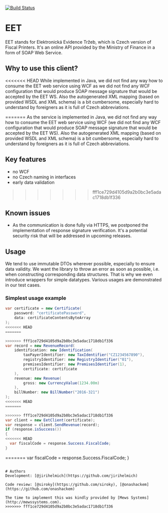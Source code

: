 [![Build Status](https://travis-ci.org/MewsSystems/eet.svg?branch=master)](https://travis-ci.org/MewsSystems/eet)

# EET
EET stands for Elektronická Evidence Tržeb, which is Czech version of Fiscal Printers.
It's an online API provided by the Ministry of Finance in a form of SOAP Web Service.

## Why to use this client?
<<<<<<< HEAD
While implemented in Java, we did not find any way how to consume the EET web service using WCF as we did not find any WCF configuration that would produce SOAP message signature that would be accepted by the EET WS.
Also the autogenerated XML mapping (based on provided WSDL and XML schema) is a bit cumbersome, especially hard to understand by foreigners as it is full of Czech abbreviations.

=======
As the service is implemented in Java, we did not find any way how to consume the EET web service using WCF (we did not find any WCF configuration that would produce SOAP message signature that would be accepted by the EET WS).
Also the autogenerated XML mapping (based on provided WSDL and XML schema) is a bit cumbersome, especially hard to understand by foreigners as it is full of Czech abbreviations.

## Key features
- no WCF
- no Czech naming in interfaces
- early data validation

>>>>>>> fff1ce729d4105d9a2b0bc3e5adac1718db1f336
## Known issues
- As the communication is done fully via HTTPS, we postponed the implementation of response signature verification. It's a potential security risk that will be addressed in upcoming releases.

## Usage
We tend to use immutable DTOs wherever possible, especially to ensure data validity.
We want the library to throw an error as soon as possible, i.e. when constructing corresponding data structures.
That is why we even introduce wrappers for simple datatypes.
Various usages are demonstrated in our test cases.

### Simplest usage example
```csharp
var certificate = new Certificate(
    password: "certificatePassword",
    data: certificateContentsByteArray
);
<<<<<<< HEAD
=======

>>>>>>> fff1ce729d4105d9a2b0bc3e5adac1718db1f336
var record = new RevenueRecord(
    identification: new Identification(
        taxPayerIdentifier: new TaxIdentifier("CZ1234567890"),
        registryIdentifier: new RegistryIdentifier("01"),
        premisesIdentifier: new PremisesIdentifier(1),
        certificate: certificate
    ),
    revenue: new Revenue(
        gross: new CurrencyValue(1234.00m)
    ),
    billNumber: new BillNumber("2016-321")
);
<<<<<<< HEAD
=======

>>>>>>> fff1ce729d4105d9a2b0bc3e5adac1718db1f336
var client = new EetClient(certificate);
var response = client.SendRevenue(record);
if (response.isSuccess())
{
<<<<<<< HEAD
  var fiscalCode = response.Success.FiscalCode;
}
```
=======
    var fiscalCode = response.Success.FiscalCode;
}
```

# Authors
Development: [@jirihelmich](https://github.com/jirihelmich)

Code review: [@siroky](https://github.com/siroky), [@onashackem](https://github.com/onashackem)

The time to implement this was kindly provided by [Mews Systems](http://mewssystems.com).
>>>>>>> fff1ce729d4105d9a2b0bc3e5adac1718db1f336

